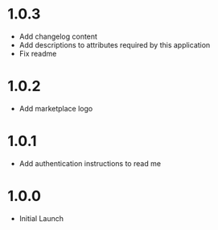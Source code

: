 # 1.0.3

- Add changelog content
- Add descriptions to attributes required by this application
- Fix readme

# 1.0.2

- Add marketplace logo

# 1.0.1

- Add authentication instructions to read me

# 1.0.0

- Initial Launch
